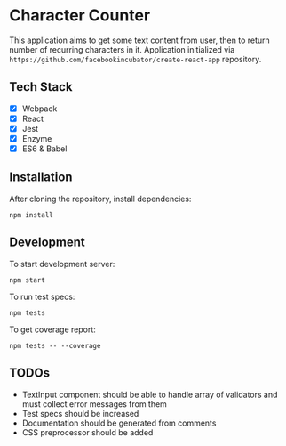 # Character Counter
This application aims to get some text content from user, then to return number of recurring characters in it.
Application initialized via `https://github.com/facebookincubator/create-react-app` repository.

## Tech Stack
- [x] Webpack
- [x] React
- [x] Jest
- [x] Enzyme
- [x] ES6 & Babel

## Installation
After cloning the repository, install dependencies:

```
npm install
```

## Development
To start development server:

```
npm start
```

To run test specs:

```
npm tests
```

To get coverage report:

```
npm tests -- --coverage
```

## TODOs

* TextInput component should be able to handle array of validators and must collect error messages from them
* Test specs should be increased
* Documentation should be generated from comments
* CSS preprocessor should be added